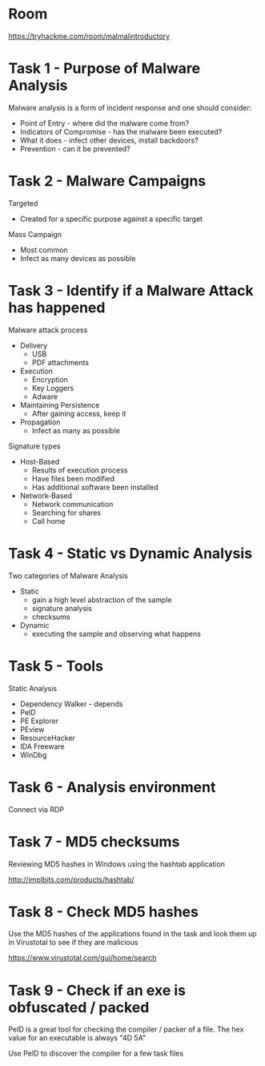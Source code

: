 # Room
https://tryhackme.com/room/malmalintroductory

# Task 1 - Purpose of Malware Analysis
Malware analysis is a form of incident response and one should consider:
* Point of Entry - where did the malware come from?
* Indicators of Compromise - has the malware been executed?
* What it does - infect other devices, install backdoors?
* Prevention - can it be prevented?

# Task 2 - Malware Campaigns
Targeted
* Created for a specific purpose against a specific target

Mass Campaign
* Most common
* Infect as many devices as possible

# Task 3 - Identify if a Malware Attack has happened
Malware attack process
* Delivery
  * USB
  * PDF attachments
* Execution
  * Encryption
  * Key Loggers
  * Adware
* Maintaining Persistence
  * After gaining access, keep it
* Propagation
  * Infect as many as possible

Signature types
* Host-Based
  * Results of execution process
  * Have files been modified
  * Has additional software been installed
* Network-Based
  * Network communication
  * Searching for shares
  * Call home

# Task 4 - Static vs Dynamic Analysis
Two categories of Malware Analysis
* Static
  * gain a high level abstraction of the sample
  * signature analysis
  * checksums
* Dynamic
  * executing the sample and observing what happens

# Task 5 - Tools
Static Analysis
* Dependency Walker - depends
* PeID
* PE Explorer
* PEview
* ResourceHacker
* IDA Freeware
* WinDbg

# Task 6 - Analysis environment
Connect via RDP

# Task 7 - MD5 checksums
Reviewing MD5 hashes in Windows using the hashtab application

http://implbits.com/products/hashtab/

# Task 8 - Check MD5 hashes
Use the MD5 hashes of the applications found in the task and look them up in Virustotal to see if they are malicious

https://www.virustotal.com/gui/home/search

# Task 9 - Check if an exe is obfuscated / packed
PeID is a great tool for checking the compiler / packer of a file.  The hex value for an executable is always "4D 5A"

Use PeID to discover the compiler for a few task files